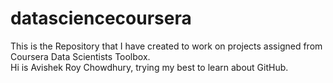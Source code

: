 # datasciencecoursera
This is the Repository that I have created to work on projects assigned from Coursera Data Scientists Toolbox.  
Hi is Avishek Roy Chowdhury, trying my best to learn about GitHub.
